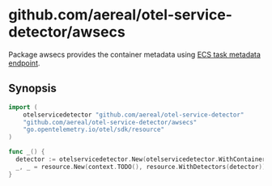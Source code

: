 # github.com/aereal/otel-service-detector/awsecs

Package awsecs provides the container metadata using [ECS task metadata endpoint][].

## Synopsis

```go
import (
	otelservicedetector "github.com/aereal/otel-service-detector"
	"github.com/aereal/otel-service-detector/awsecs"
	"go.opentelemetry.io/otel/sdk/resource"
)

func _() {
  detector := otelservicedetector.New(otelservicedetector.WithContainerMetadataProvider(awsecs.New()))
  _, _ = resource.New(context.TODO(), resource.WithDetectors(detector))
}
```

[ECS task metadata endpoint]: https://docs.aws.amazon.com/AmazonECS/latest/developerguide/task-metadata-endpoint-v4.html
